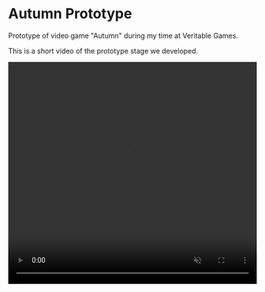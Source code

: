 # Autumn Prototype

Prototype of video game "Autumn" during my time at Veritable Games.

This is a short video of the prototype stage we developed.

<video loop muted autoplay width="100%" height="450em">
			<source src="/video/Autumn.gif" type="video/gif"/>
</video>
